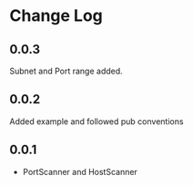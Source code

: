 # Change Log

## 0.0.3

Subnet and Port range added.

## 0.0.2

Added example and followed pub conventions

## 0.0.1

* PortScanner and HostScanner
